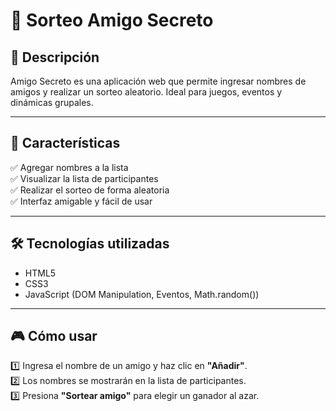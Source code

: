 # 🎉 Sorteo Amigo Secreto

## 📌 Descripción  
Amigo Secreto es una aplicación web que permite ingresar nombres de amigos y realizar un sorteo aleatorio. Ideal para juegos, eventos y dinámicas grupales.  

---

## 🚀 Características  
✅ Agregar nombres a la lista  
✅ Visualizar la lista de participantes  
✅ Realizar el sorteo de forma aleatoria  
✅ Interfaz amigable y fácil de usar  

---

## 🛠 Tecnologías utilizadas  
- HTML5  
- CSS3  
- JavaScript (DOM Manipulation, Eventos, Math.random())  

---

## 🎮 Cómo usar  
1️⃣ Ingresa el nombre de un amigo y haz clic en **"Añadir"**.  
2️⃣ Los nombres se mostrarán en la lista de participantes.  
3️⃣ Presiona **"Sortear amigo"** para elegir un ganador al azar.  

